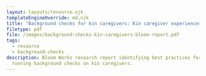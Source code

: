 ```yaml
---
layout: layouts/resource.njk
templateEngineOverride: md,njk
title: "Background checks for kin caregivers: Kin caregiver experiences"
filetype: pdf
file: /images/background-checks-kin-caregivers-bloom-report.pdf
tags:
  - resource
  - background-checks
description: Bloom Works research report identifying best practices for agencies
  running background checks on kin caregivers.
---
```

